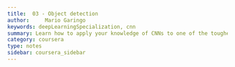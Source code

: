 ```yaml
---
title:  03 - Object detection
author:     Mario Garingo
keywords: deepLearningSpecialization, cnn
summary: Learn how to apply your knowledge of CNNs to one of the toughest but hottest field of computer vision. Object detection....
category: coursera
type: notes
sidebar: coursera_sidebar
---
```

